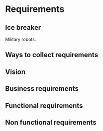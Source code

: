 # Requirements

## Ice breaker

Military robots.

## Ways to collect requirements

## Vision                                                    

## Business requirements

## Functional requirements

## Non functional requirements 